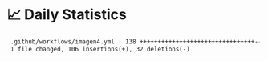 # 📈 Daily Statistics

```diff
 .github/workflows/imagen4.yml | 138 ++++++++++++++++++++++++++++++++----------
 1 file changed, 106 insertions(+), 32 deletions(-)
```
